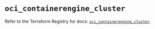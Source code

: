 # `oci_containerengine_cluster`

Refer to the Terraform Registry for docs: [`oci_containerengine_cluster`](https://registry.terraform.io/providers/oracle/oci/6.18.0/docs/resources/containerengine_cluster).
